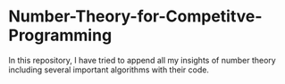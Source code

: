 # Number-Theory-for-Competitve-Programming
In this repository, I have tried to append all my insights of number theory including several important algorithms with their code.
